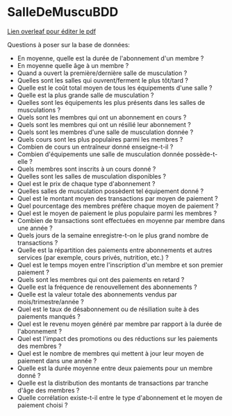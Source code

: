 # SalleDeMuscuBDD

[Lien overleaf pour éditer le pdf](https://fr.overleaf.com/5935854573pccfmsstccgy#40ca79)

Questions à poser sur la base de données:
- En moyenne, quelle est la durée de l'abonnement d'un membre ?
- En moyenne quelle âge à un membre ?
- Quand a ouvert la première/dernière salle de musculation ?
- Quelles sont les salles qui ouvrent/ferment le plus tôt/tard ?
- Quelle est le coût total moyen de tous les équipements d'une salle ?
- Quelle est la plus grande salle de musculation ?
- Quelles sont les équipements les plus présents dans les salles de musculations ?
- Quels sont les membres qui ont un abonnement en cours ?
- Quels sont les membres qui ont un résilié leur abonnement ?
- Quels sont les membres d'une salle de musculation donnée ?
- Quels cours sont les plus populaires parmi les membres ?
- Combien de cours un entraîneur donné enseigne-t-il ?
- Combien d'équipements une salle de musculation donnée possède-t-elle ?
- Quels membres sont inscrits à un cours donné ?
- Quelles sont les salles de musculation disponibles ?
- Quel est le prix de chaque type d'abonnement ?
- Quelles salles de musculation possèdent tel équipement donné ?
- Quel est le montant moyen des transactions par moyen de paiement ?
- Quel pourcentage des membres préfère chaque moyen de paiement ?
- Quel est le moyen de paiement le plus populaire parmi les membres ?
- Combien de transactions sont effectuées en moyenne par membre dans une année ?
- Quels jours de la semaine enregistre-t-on le plus grand nombre de transactions ?
- Quelle est la répartition des paiements entre abonnements et autres services (par exemple, cours privés, nutrition, etc.) ?
- Quel est le temps moyen entre l'inscription d'un membre et son premier paiement ?
- Quels sont les membres qui ont des paiements en retard ?
- Quelle est la fréquence de renouvellement des abonnements ?
- Quelle est la valeur totale des abonnements vendus par mois/trimestre/année ?
- Quel est le taux de désabonnement ou de résiliation suite à des paiements manqués ?
- Quel est le revenu moyen généré par membre par rapport à la durée de l'abonnement ?
- Quel est l'impact des promotions ou des réductions sur les paiements des membres ?
- Quel est le nombre de membres qui mettent à jour leur moyen de paiement dans une année ?
- Quelle est la durée moyenne entre deux paiements pour un membre donné ?
- Quelle est la distribution des montants de transactions par tranche d'âge des membres ?
- Quelle corrélation existe-t-il entre le type d'abonnement et le moyen de paiement choisi ?
